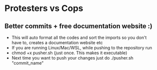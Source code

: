 # Protesters vs Cops

## Better commits + free documentation website :)
- This will auto format all the codes and sort the imports so you don't have to, creates a documentation website etc
- If you are running Linux/Mac/WSL, while pushing to the repository run
- chmod +x pusher.sh (just once. This makes it executable)
- Next time you want to push your changes just do ./pusher.sh "commit_name"
